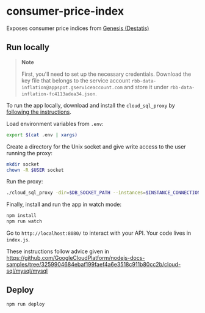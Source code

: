 # consumer-price-index

Exposes consumer price indices from [Genesis (Destatis)](https://www-genesis.destatis.de/genesis//online?operation=table&code=61111-0006&bypass=true&levelindex=0&levelid=1657617156882#abreadcrumb)

## Run locally

> **Note**
>
> First, you'll need to set up the necessary credentials. Download the key file that belongs to the service account `rbb-data-inflation@appspot.gserviceaccount.com` and store it under `rbb-data-inflation-fc4113adea34.json`.

To run the app locally, download and install the `cloud_sql_proxy` by [following the instructions](https://cloud.google.com/sql/docs/mysql/sql-proxy#install).

Load environment variables from `.env`:

```bash
export $(cat .env | xargs)
```

Create a directory for the Unix socket and give write access to the user running the proxy:

```bash
mkdir socket
chown -R $USER socket
```

Run the proxy:

```bash
./cloud_sql_proxy -dir=$DB_SOCKET_PATH --instances=$INSTANCE_CONNECTION_NAME --credential_file=$GOOGLE_APPLICATION_CREDENTIALS &
```

Finally, install and run the app in watch mode:

```bash
npm install
npm run watch
```

Go to `http://localhost:8080/` to interact with your API. Your code lives in `index.js`.

These instructions follow advice given in https://github.com/GoogleCloudPlatform/nodejs-docs-samples/tree/3259904684ebaf199faef4a6e3518c911b80cc2b/cloud-sql/mysql/mysql

## Deploy

```bash
npm run deploy
```
